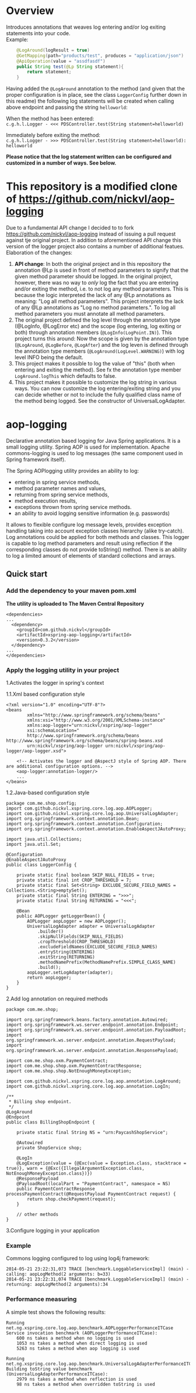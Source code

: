Overview
========
Introduces annotations that weaves log entering and/or log exiting statements into your code.  
Example:  
```java
    @LogAround(logResult = true)
    @GetMapping(path="products/test", produces = "application/json")
    @ApiOperation(value = "assdfasdf")
    public String test(@Lp String statement){
    	return statement;
    }
```
Having added the `@LogAround` annotation to the method (and given that the proper configuration is in place, see the class `LoggerConfig` further down in this readme) the following log statements will be created when calling above endpoint and passing the string `helloworld`: 

When the method has been entered:  
`c.g.h.l.Logger - <<< PDSController.test(String statement=helloworld)`  

Immediately before exiting the method:  
`c.g.h.l.Logger - >>> PDSController.test(String statement=helloworld): helloworld`

**Please  notice that the log statement written can be configured and customized in a number of ways. See below.**

This repository is a modified clone of https://github.com/nickvl/aop-logging
============================================================================

Due to a fundamental API change I decided to to fork https://github.com/nickvl/aop-logging instead of issuing a pull request against tje original project. In addition to aforementioned API change this version of the logger project also contains a number of additional featues. Elaboration of the changes:
1. **API change**: In both the original project and in this repository the annotation @Lp is used in front of method parameters to signify that the given method parameter should be logged. In the original project, however, there was no way to *only* log the fact that you are entering and/or exiting the method, i.e. to not log any method parameters. This is because the logic interpreted the lack of any @Lp annotations as meaning: "Log all method parameters". This project interprets the lack of any @Lp annotations as "Log no method parameters.". To log all method parameters you must annotate all method parameters.
2. The original project defined the log level through the annotation type (@LogInfo, @LogError etc) and the scope (log entering, log exiting or both) through annotation members (`@LogInfo(LogPoint.IN)`). This project turns this around: Now the scope is given by the annotation type (`@LogAround`, `@LogBefore`, `@LogAfter`) and the log leven is defined through the annotation type members (`@LogAround(LogLevel.WARNING)`) with log level INFO being the default.
3. This project makes it possible to log the value of "this" (both when entering and exiting the method). See fx the annotation type member `LogAround.logThis` which defaults to false.
4. This project makes it possible to customize the log string in various ways. You can now customize the log entering/exiting string  and you can decide whether or not to include the fully qualified class name of the method being logged. See the constructor of UniversalLogAdapter.

aop-logging
===========

Declarative annotation based logging for Java Spring applications.
It is a small logging utility. Spring AOP is used for implementation.
Apache commons-logging is used to log messages (the same component used in Spring framework itself).

The Spring AOPlogging utility provides an ability to log:
 * entering in spring service methods,
 * method parameter names and values,
 * returning from spring service methods,
 * method execution results,
 * exceptions thrown from spring service methods.
 * an ability to avoid logging sensitive information (e.g. passwords)

It allows to flexible configure log message levels, provides exception handling taking into account 
exception classes hierarchy (alike try-catch). Log annotations could be applied for both methods and classes.
This logger is capable to log method parameters and result using reflection if the corresponding classes
do not provide toString() method. There is an ability to log a limited amount of elements of standard collections and arrays.

Quick start
-----------

### Add the dependency to your maven pom.xml
**The utility is uploaded to The Maven Central Repository**


    <dependencies>
    ...
      <dependency>
        <groupId>com.github.nickvl</groupId>
        <artifactId>xspring-aop-logging</artifactId>
        <version>0.3.2</version>
      </dependency>
    ...
    </dependencies>

### Apply the logging utility in your project

1.Activates the logger in spring's context

1.1.Xml based configuration style

    <?xml version="1.0" encoding="UTF-8"?>
    <beans
            xmlns="http://www.springframework.org/schema/beans"
            xmlns:xsi="http://www.w3.org/2001/XMLSchema-instance"
            xmlns:aop-logger="urn:nickvl/xspring/aop-logger"
            xsi:schemaLocation="
            http://www.springframework.org/schema/beans http://www.springframework.org/schema/beans/spring-beans.xsd
            urn:nickvl/xspring/aop-logger urn:nickvl/xspring/aop-logger/aop-logger.xsd">

        <!-- Activates the logger and @AspectJ style of Spring AOP. There are additional configuration options. -->
        <aop-logger:annotation-logger/>
        ...
    </beans>

1.2.Java-based configuration style


    package com.me.shop.config;
    import com.github.nickvl.xspring.core.log.aop.AOPLogger;
    import com.github.nickvl.xspring.core.log.aop.UniversalLogAdapter;
    import org.springframework.context.annotation.Bean;
    import org.springframework.context.annotation.Configuration;
    import org.springframework.context.annotation.EnableAspectJAutoProxy;
    
    import java.util.Collections;
    import java.util.Set;
    
    @Configuration
    @EnableAspectJAutoProxy
    public class LoggerConfig {
    
        private static final boolean SKIP_NULL_FIELDS = true;
        private static final int CROP_THRESHOLD = 7;
        private static final Set<String> EXCLUDE_SECURE_FIELD_NAMES = Collections.<String>emptySet();
        private static final String ENTERING = ">>>";
        private static final String RETURNING = "<<<";
    
        @Bean
        public AOPLogger getLoggerBean() {
            AOPLogger aopLogger = new AOPLogger();
            UniversalLogAdapter adapter = UniversalLogAdapter
        		.builder()
        		.skipNullFields(SKIP_NULL_FIELDS)
        		.cropThreshold(CROP_THRESHOLD)
        		.excludeFieldNames(EXCLUDE_SECURE_FIELD_NAMES)
        		.entryString(ENTERING)
        		.exitString(RETURNING)
        		.methodNamePrefix(MethodNamePrefix.SIMPLE_CLASS_NAME)
        		.build();
            aopLogger.setLogAdapter(adapter);
            return aopLogger;
        }
    }

2.Add log annotation on required methods


    package com.me.shop;

    import org.springframework.beans.factory.annotation.Autowired;
    import org.springframework.ws.server.endpoint.annotation.Endpoint;
    import org.springframework.ws.server.endpoint.annotation.PayloadRoot;
    import org.springframework.ws.server.endpoint.annotation.RequestPayload;
    import org.springframework.ws.server.endpoint.annotation.ResponsePayload;

    import com.me.shop.oxm.PaymentContract;
    import com.me.shop.shop.oxm.PaymentContractResponse;
    import com.me.shop.shop.NotEnoughMoneyException;

    import com.github.nickvl.xspring.core.log.aop.annotation.LogAround;
    import com.github.nickvl.xspring.core.log.aop.annotation.LogIn;

    /**
     * Billing shop endpoint.
     */
    @LogAround
    @Endpoint
    public class BillingShopEndpoint {

        private static final String NS = "urn:PaycashShopService";

        @Autowired
        private ShopService shop;

        @LogIn
        @LogException(value = {@Exc(value = Exception.class, stacktrace = true)}, warn = {@Exc({IllegalArgumentException.class, NotEnoughMoneyException.class})})
        @ResponsePayload
        @PayloadRoot(localPart = "PaymentContract", namespace = NS)
        public PaymentContractResponse processPaymentContract(@RequestPayload PaymentContract request) {
            return shop.checkPayment(request);
        }

        // other methods
    }

3.Configure logging in your application

### Example

Commons logging configured to log using log4j framework:

    2014-05-21 23:22:31,073 TRACE [benchmark.LoggableServiceImpl] (main) - calling: aopLogMethod(2 arguments: b=33)
    2014-05-21 23:22:31,074 TRACE [benchmark.LoggableServiceImpl] (main) - returning: aopLogMethod(2 arguments):34

### Performance measuring

A simple test shows the following results:

    Running net.ng.xspring.core.log.aop.benchmark.AOPLoggerPerformanceITCase
    Service invocation benchmark (AOPLoggerPerformanceITCase):
        600 ns takes a method when no logging is used
        1053 ns takes a method when direct logging is used
        5263 ns takes a method when aop logging is used

    Running net.ng.xspring.core.log.aop.benchmark.UniversalLogAdapterPerformanceITCase
    Building toString value benchmark (UniversalLogAdapterPerformanceITCase):
        2979 ns takes a method when reflection is used
        98 ns takes a method when overridden toString is used

